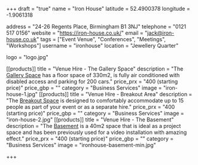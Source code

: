 +++
draft = "true"
name = "Iron House"
latitude = 52.4900378
longitude = -1.9061318

address = "24-26 Regents Place, Birmingham B1 3NJ"
telephone = "0121 517 0156"
website = "https://iron-house.co.uk/"
email = "jack@iron-house.co.uk"
tags = ["Event Venue", "Conferences", "Meetings", "Workshops"]
username = "ironhouse"
location = "Jewellery Quarter"

logo = "logo.jpg"

[[products]]
  title = "Venue Hire - The Gallery Space"
  description = "The [Gallery Space](https://iron-house.co.uk/exhibition-gallery-space/) has a floor space of 330m2, is fully air conditioned with disabled access and parking for 200 cars."
  price_prx = "400 (starting price)"
  price_gbp = ""
  category = "Business Services"
  image = "iron-house-1.jpg"
[[products]]
  title = "Venue Hire - Breakout Area"
  description = "The [Breakout Space](https://iron-house.co.uk/meeting-space-hire/) is designed to comfortably accommodate up to 15 people as part of your event or as a separate hire."
  price_prx = "400 (starting price)"
  price_gbp = ""
  category = "Business Services"
  image = "iron-house-2.jpg"
[[products]]
  title = "Venue Hire - The Basement"
  description = "The [Basement](https://iron-house.co.uk/screening-room-hire/) is a 40m2 space that is ideal as a project space and has been previously used for a video installation with amazing effect."
  price_prx = "400 (starting price)"
  price_gbp = ""
  category = "Business Services"
  image = "ironhouse-basement-min.jpg"
  
+++


